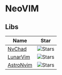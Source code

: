 # NeoVIM

## Libs

| Name                                                | Star                                                                              |
|-----------------------------------------------------|-----------------------------------------------------------------------------------|
| [NvChad](https://github.com/NvChad/NvChad)          | <img alt="Stars" src="https://img.shields.io/github/stars/NvChad/NvChad" />       |
| [LunarVim](https://github.com/LunarVim/LunarVim)    | <img alt="Stars" src="https://img.shields.io/github/stars/LunarVim/LunarVim" />   |
| [AstroNvim](https://github.com/AstroNvim/AstroNvim) | <img alt="Stars" src="https://img.shields.io/github/stars/AstroNvim/AstroNvim" /> |



